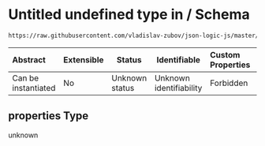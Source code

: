 # Untitled undefined type in / Schema

```txt
https://raw.githubusercontent.com/vladislav-zubov/json-logic-js/master/schemas/operators/arithmetic/divide.json#/properties
```




| Abstract            | Extensible | Status         | Identifiable            | Custom Properties | Additional Properties | Access Restrictions | Defined In                                                               |
| :------------------ | ---------- | -------------- | ----------------------- | :---------------- | --------------------- | ------------------- | ------------------------------------------------------------------------ |
| Can be instantiated | No         | Unknown status | Unknown identifiability | Forbidden         | Allowed               | none                | [divide.json\*](operators/arithmetic/divide.json "open original schema") |

## properties Type

unknown
